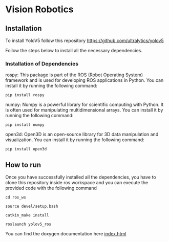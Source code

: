 # Vision Robotics
## Installation 
To install YoloV5 follow this repository https://github.com/ultralytics/yolov5 

Follow the steps below to install all the necessary dependencies.

### Installation of Dependencies

rospy: This package is part of the ROS (Robot Operating System) framework and is used for developing ROS applications in Python. You can install it by running the following command:

```pip install rospy```

numpy: Numpy is a powerful library for scientific computing with Python. It is often used for manipulating multidimensional arrays. You can install it by running the following command:

```pip install numpy```

open3d: Open3D is an open-source library for 3D data manipulation and visualization. You can install it by running the following command:

```pip install open3d```


## How to run

Once you have successfully installed all the dependencies, you have to clone this repository inside ros workspace and you can execute the provided code with the following command

```cd ros_ws```

```source devel/setup.bash```

```catkin_make install```

```roslaunch yolov5_ros```

You can find the doxygen documentation here [index.html](https://github.com/EddieVeronese/Vision_robotics/blob/main/html/index.html)
